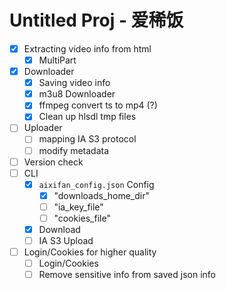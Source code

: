 # Untitled Proj - 爱稀饭

- [x] Extracting video info from html
    - [x] MultiPart
- [x] Downloader
    - [x] Saving video info
    - [x] m3u8 Downloader
    - [x] ffmpeg convert ts to mp4 (?)
    - [x] Clean up hlsdl tmp files
- [ ] Uploader
    - [ ] mapping IA S3 protocol
    - [ ] modify metadata
- [ ] Version check
- [ ] CLI
    - [X] `aixifan_config.json` Config
        - [x] "downloads_home_dir"
        - [ ] "ia_key_file"
        - [ ] "cookies_file"
    - [x] Download
    - [ ] IA S3 Upload
- [ ] Login/Cookies for higher quality
    - [ ] Login/Cookies
    - [ ] Remove sensitive info from saved json info